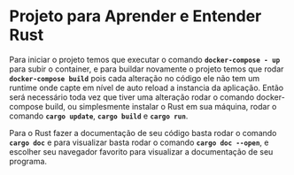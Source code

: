 # Projeto para Aprender e Entender Rust

Para iniciar o projeto temos que executar o comando **`docker-compose - up`** para subir o container, e para buildar novamente o projeto temos que rodar **`docker-compose build`** pois cada alteração no código ele não tem um runtime onde capte em nível de auto reload a instancia da aplicação.
Então será necessário toda vez que tiver uma alteração rodar o comando docker-compose build, ou simplesmente instalar o Rust em sua máquina, rodar o comando **`cargo update`**, **`cargo build`** e **`cargo run`**.

Para o Rust fazer a documentação de seu código basta rodar o comando **`cargo doc`** e para visualizar basta rodar o comando **`cargo doc --open`**, e escolher seu navegador favorito para visualizar a documentação de seu programa.